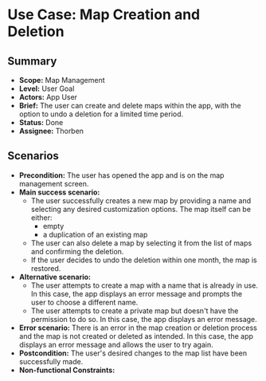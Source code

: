# Use Case: Map Creation and Deletion

## Summary

- **Scope:** Map Management
- **Level:** User Goal
- **Actors:** App User
- **Brief:** The user can create and delete maps within the app, with the option to undo a deletion for a limited time period.
- **Status:** Done
- **Assignee:** Thorben

## Scenarios

- **Precondition:**
  The user has opened the app and is on the map management screen.
- **Main success scenario:**
  - The user successfully creates a new map by providing a name and selecting any desired customization options.
    The map itself can be either:
    - empty
    - a duplication of an existing map
  - The user can also delete a map by selecting it from the list of maps and confirming the deletion.
  - If the user decides to undo the deletion within one month, the map is restored.
- **Alternative scenario:**
  - The user attempts to create a map with a name that is already in use.
    In this case, the app displays an error message and prompts the user to choose a different name.
  - The user attempts to create a private map but doesn't have the permission to do so.
    In this case, the app displays an error message.
- **Error scenario:**
  There is an error in the map creation or deletion process and the map is not created or deleted as intended.
  In this case, the app displays an error message and allows the user to try again.
- **Postcondition:**
  The user's desired changes to the map list have been successfully made.
- **Non-functional Constraints:**

